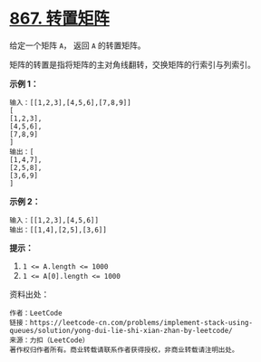 # [867. 转置矩阵](https://leetcode-cn.com/problems/transpose-matrix/)

给定一个矩阵 `A`， 返回 `A` 的转置矩阵。

矩阵的转置是指将矩阵的主对角线翻转，交换矩阵的行索引与列索引。

**示例 1：**

```
输入：[[1,2,3],[4,5,6],[7,8,9]]
[
[1,2,3],
[4,5,6],
[7,8,9]
]
输出：[
[1,4,7],
[2,5,8],
[3,6,9]
]
```

**示例 2：**

```
输入：[[1,2,3],[4,5,6]]
输出：[[1,4],[2,5],[3,6]]
```

**提示：**

1. `1 <= A.length <= 1000`
2. `1 <= A[0].length <= 1000`



资料出处：

```
作者：LeetCode
链接：https://leetcode-cn.com/problems/implement-stack-using-queues/solution/yong-dui-lie-shi-xian-zhan-by-leetcode/
来源：力扣（LeetCode）
著作权归作者所有。商业转载请联系作者获得授权，非商业转载请注明出处。
```

